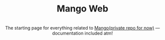 <h1 align="center" href="https://just-a-mango.github.io/mangoweb/">Mango Web</h1>

<p align="center">
    <br/>
    The starting page for everything related to <a href="https://github.com/just-a-mango/mango">Mango(private repo for now)</a> — documentation included atm!
</p>

